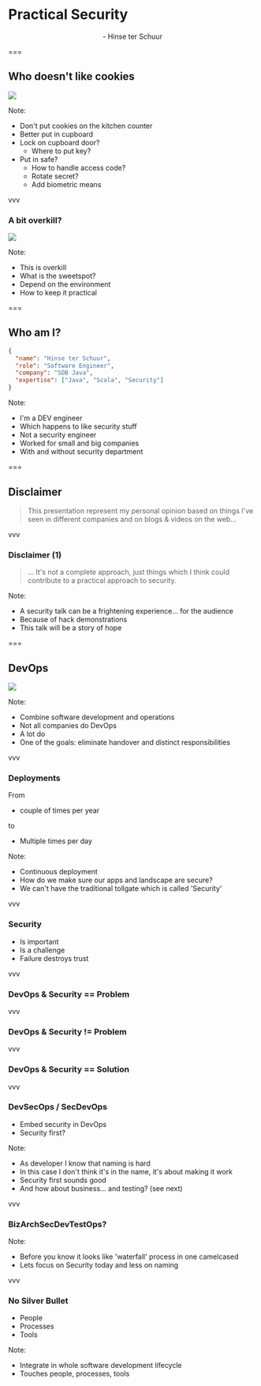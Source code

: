 
# Practical Security
<div align='center'>- Hinse ter Schuur</div>

<span align='center'>
<img class='no-border' width="30%" data-src='/images/SDBBannerProf.JPG'/>
</span>

===

## Who doesn't like cookies
<img class='stretch' src='/images/pixabay/cookie-3790631_1280.jpg'/>

Note:
* Don't put cookies on the kitchen counter
* Better put in cupboard
* Lock on cupboard door?
  * Where to put key? 
* Put in safe?
  * How to handle access code?
  * Rotate secret?
  * Add biometric means

vvv

### A bit overkill?
<img class='stretch' src='/images/pixabay/safe-913452_1280.jpg'/>

Note:
* This is overkill
* What is the sweetspot?
* Depend on the environment
* How to keep it practical

===

## Who am I?
```json
{
  "name": "Hinse ter Schuur",
  "role": "Software Engineer",
  "company": "SDB Java",
  "expertise": ["Java", "Scala", "Security"]
}
```

Note:
* I'm a DEV engineer
* Which happens to like security stuff
* Not a security engineer
* Worked for small and big companies
* With and without security department

===

## Disclaimer 
> This presentation represent my personal opinion based on things I've seen in different companies and on blogs & videos on the web...

vvv

### Disclaimer (1)
> ... It's not a complete approach, just things which I think could contribute to a practical approach to security.

Note:
* A security talk can be a frightening experience... for the audience
* Because of hack demonstrations
* This talk will be a story of hope

===

## DevOps
<img class='stretch' src='/images/pixabay/server-1235959_1280.jpg'/>

Note:
* Combine software development and operations
* Not all companies do DevOps
* A lot do
* One of the goals: eliminate handover and distinct responsibilities

vvv

### Deployments
From
* couple of times per year

to

* Multiple times per day

Note:
* Continuous deployment 
* How do we make sure our apps and landscape are secure?
* We can't have the traditional tollgate which is called 'Security'

vvv

### Security
* Is important
* Is a challenge
* Failure destroys trust

vvv

<!-- .slide: data-transition="none" -->
### DevOps & Security == Problem

vvv

<!-- .slide: data-transition="none" -->
### DevOps & Security != Problem

vvv

<!-- .slide: data-transition="none" -->
### DevOps & Security == Solution

vvv

### DevSecOps / SecDevOps
* Embed security in DevOps
* Security first?

Note:
* As developer I know that naming is hard
* In this case I don't think it's in the name, it's about making it work
* Security first sounds good
* And how about business... and testing? (see next)

vvv

### BizArchSecDevTestOps? 
<!-- .element: class="no-caps" -->

Note:
* Before you know it looks like 'waterfall' process in one camelcased
* Lets focus on Security today and less on naming

vvv

### No Silver Bullet
* People
* Processes
* Tools

Note:
* Integrate in whole software development lifecycle
* Touches people, processes, tools